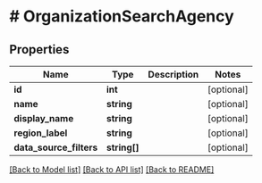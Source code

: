 # # OrganizationSearchAgency

## Properties

Name | Type | Description | Notes
------------ | ------------- | ------------- | -------------
**id** | **int** |  | [optional]
**name** | **string** |  | [optional]
**display_name** | **string** |  | [optional]
**region_label** | **string** |  | [optional]
**data_source_filters** | **string[]** |  | [optional]

[[Back to Model list]](../../README.md#models) [[Back to API list]](../../README.md#endpoints) [[Back to README]](../../README.md)
